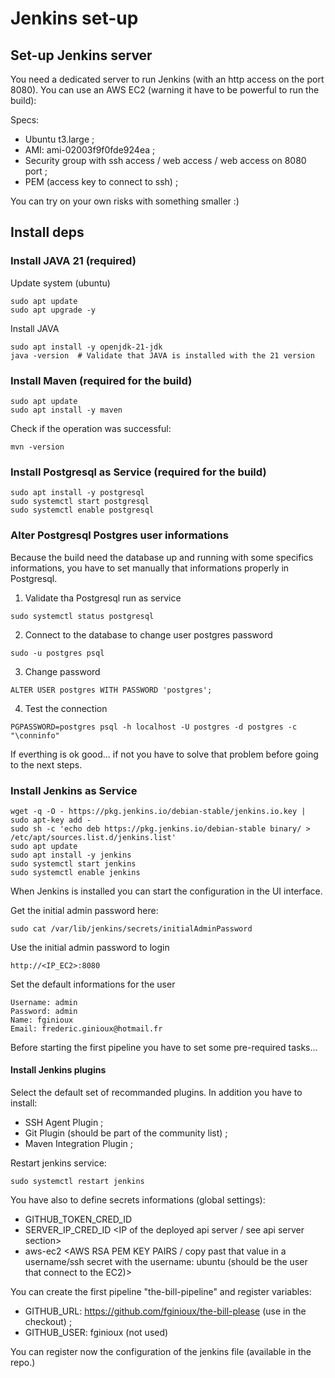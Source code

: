 # Jenkins set-up

## Set-up Jenkins server

You need a dedicated server to run Jenkins (with an http access on the port 8080). You can use an AWS EC2 (warning it have to be powerful to run the build):

Specs:

- Ubuntu t3.large ;
- AMI: ami-02003f9f0fde924ea ;
- Security group with ssh access / web access / web access on 8080 port ;
- PEM (access key to connect to ssh) ;

You can try on your own risks with something smaller :)

## Install deps

### Install JAVA 21 (required)

Update system (ubuntu)

```
sudo apt update
sudo apt upgrade -y
```

Install JAVA

```
sudo apt install -y openjdk-21-jdk
java -version  # Validate that JAVA is installed with the 21 version
```

### Install Maven (required for the build)

```
sudo apt update
sudo apt install -y maven
```

Check if the operation was successful:

```
mvn -version
```

### Install Postgresql as Service (required for the build)

```
sudo apt install -y postgresql
sudo systemctl start postgresql
sudo systemctl enable postgresql
```

### Alter Postgresql Postgres user informations

Because the build need the database up and running with some specifics informations, you have to set manually that informations properly in Postgresql.

1. Validate tha Postgresql run as service

```
sudo systemctl status postgresql
```

2. Connect to the database to change user postgres password

```
sudo -u postgres psql
```

3. Change password

```
ALTER USER postgres WITH PASSWORD 'postgres';
```

4. Test the connection

```
PGPASSWORD=postgres psql -h localhost -U postgres -d postgres -c "\conninfo"
```

If everthing is ok good... if not you have to solve that problem before going to the next steps.

### Install Jenkins as Service

```
wget -q -O - https://pkg.jenkins.io/debian-stable/jenkins.io.key | sudo apt-key add -
sudo sh -c 'echo deb https://pkg.jenkins.io/debian-stable binary/ > /etc/apt/sources.list.d/jenkins.list'
sudo apt update
sudo apt install -y jenkins
sudo systemctl start jenkins
sudo systemctl enable jenkins
```

When Jenkins is installed you can start the configuration in the UI interface.

Get the initial admin password here:
```
sudo cat /var/lib/jenkins/secrets/initialAdminPassword
```

Use the initial admin password to login

```
http://<IP_EC2>:8080
```

Set the default informations for the user

```
Username: admin
Password: admin
Name: fginioux
Email: frederic.ginioux@hotmail.fr
```

Before starting the first pipeline you have to set some pre-required tasks...

#### Install Jenkins plugins

Select the default set of recommanded plugins. In addition you have to install:

- SSH Agent Plugin ;
- Git Plugin (should be part of the community list) ;
- Maven Integration Plugin ;

Restart jenkins service:

```
sudo systemctl restart jenkins
```

You have also to define secrets informations (global settings):

- GITHUB_TOKEN_CRED_ID <Personnal access token for the GITHUB repository access>
- SERVER_IP_CRED_ID <IP of the deployed api server / see api server section>
- aws-ec2 <AWS RSA PEM KEY PAIRS / copy past that value in a username/ssh secret with the username: ubuntu (should be the user that connect to the EC2)>

You can create the first pipeline "the-bill-pipeline" and register variables:

- GITHUB_URL: https://github.com/fginioux/the-bill-please (use in the checkout) ;
- GITHUB_USER: fginioux (not used)

You can register now the configuration of the jenkins file (available in the repo.)

